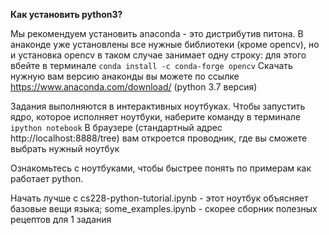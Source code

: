 **Как установить python3?**

Мы рекомендуем установить anaconda - это дистрибутив питона. В анаконде уже установлены все нужные библиотеки (кроме opencv), но и установка opencv в таком случае занимает одну строку: для этого вбейте в терминале `conda install -c conda-forge opencv`
Скачать нужную вам версию анаконды вы можете по ссылке https://www.anaconda.com/download/ (python 3.7 версия)

Задания выполняются в интерактивных ноутбуках. Чтобы запустить ядро, которое исполняет ноутбуки, наберите команду в терминале `ipython notebook`
В браузере (стандартный адрес http://localhost:8888/tree) вам откроется проводник, где вы сможете выбрать нужный ноутбук

Ознакомьтесь с ноутбуками, чтобы быстрее понять по примерам как работает python.

Начать лучше с cs228-python-tutorial.ipynb - этот ноутбук объясняет базовые вещи языка; some_examples.ipynb - скорее сборник полезных рецептов для 1 задания



